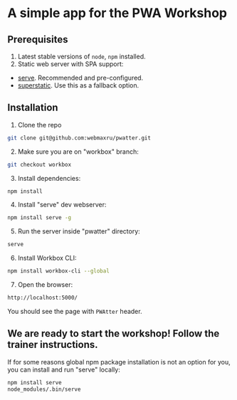 # A simple app for the PWA Workshop

## Prerequisites
1. Latest stable versions of `node`, `npm` installed.
2. Static web server with SPA support:
- [serve](https://www.npmjs.com/package/serve). Recommended and pre-configured.
- [superstatic](https://www.npmjs.com/package/superstatic). Use this as a fallback option.

## Installation

1. Clone the repo
```bash
git clone git@github.com:webmaxru/pwatter.git
```

2. Make sure you are on "workbox" branch:
```bash
git checkout workbox
```

3. Install dependencies:
```bash
npm install
```

4. Install "serve" dev webserver:
```bash 
npm install serve -g
```

5. Run the server inside "pwatter" directory:
```bash
serve
```

6. Install Workbox CLI:
```bash
npm install workbox-cli --global
```

7. Open the browser:
```bash
http://localhost:5000/ 
```
You should see the page with `PWAtter` header.

## We are ready to start the workshop! Follow the trainer instructions.

If for some reasons global npm package installation is not an option for you, you can install and run "serve" locally:
```bash
npm install serve
node_modules/.bin/serve
```
